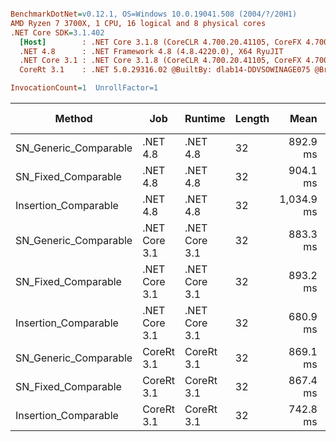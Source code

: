 ``` ini

BenchmarkDotNet=v0.12.1, OS=Windows 10.0.19041.508 (2004/?/20H1)
AMD Ryzen 7 3700X, 1 CPU, 16 logical and 8 physical cores
.NET Core SDK=3.1.402
  [Host]        : .NET Core 3.1.8 (CoreCLR 4.700.20.41105, CoreFX 4.700.20.41903), X64 RyuJIT
  .NET 4.8      : .NET Framework 4.8 (4.8.4220.0), X64 RyuJIT
  .NET Core 3.1 : .NET Core 3.1.8 (CoreCLR 4.700.20.41105, CoreFX 4.700.20.41903), X64 RyuJIT
  CoreRt 3.1    : .NET 5.0.29316.02 @BuiltBy: dlab14-DDVSOWINAGE075 @Branch: master @Commit: 40be8b7e2598b2ccb827fd90cd30c0e2d4496941, X64 AOT

InvocationCount=1  UnrollFactor=1  

```
|                Method |           Job |       Runtime | Length |       Mean |   Error |  StdDev | Gen 0 | Gen 1 | Gen 2 | Allocated |
|---------------------- |-------------- |-------------- |------- |-----------:|--------:|--------:|------:|------:|------:|----------:|
| SN_Generic_Comparable |      .NET 4.8 |      .NET 4.8 |     32 |   892.9 ms | 1.30 ms | 1.21 ms |     - |     - |     - |         - |
|   SN_Fixed_Comparable |      .NET 4.8 |      .NET 4.8 |     32 |   904.1 ms | 1.82 ms | 1.70 ms |     - |     - |     - |         - |
|  Insertion_Comparable |      .NET 4.8 |      .NET 4.8 |     32 | 1,034.9 ms | 2.20 ms | 2.06 ms |     - |     - |     - |         - |
| SN_Generic_Comparable | .NET Core 3.1 | .NET Core 3.1 |     32 |   883.3 ms | 5.81 ms | 4.85 ms |     - |     - |     - |    1856 B |
|   SN_Fixed_Comparable | .NET Core 3.1 | .NET Core 3.1 |     32 |   893.2 ms | 1.85 ms | 1.73 ms |     - |     - |     - |         - |
|  Insertion_Comparable | .NET Core 3.1 | .NET Core 3.1 |     32 |   680.9 ms | 7.10 ms | 6.65 ms |     - |     - |     - |      48 B |
| SN_Generic_Comparable |    CoreRt 3.1 |    CoreRt 3.1 |     32 |   869.1 ms | 1.05 ms | 0.98 ms |     - |     - |     - |         - |
|   SN_Fixed_Comparable |    CoreRt 3.1 |    CoreRt 3.1 |     32 |   867.4 ms | 1.04 ms | 0.97 ms |     - |     - |     - |         - |
|  Insertion_Comparable |    CoreRt 3.1 |    CoreRt 3.1 |     32 |   742.8 ms | 8.89 ms | 8.31 ms |     - |     - |     - |         - |
